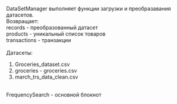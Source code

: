 DataSetManager выполняет функции загрузки и преобразавания датасетов.
<br>
Возвращает:
<br>
records - преобразованный датасет
<br>
products - уникальный список товаров
<br>
transactions - транзакции
<br>
<br>
Датасеты:
1) Groceries_dataset.csv
2) groceries - groceries.csv
3) march_trs_data_clean.csv
<br>
FrequencySearch - основной блокнот
